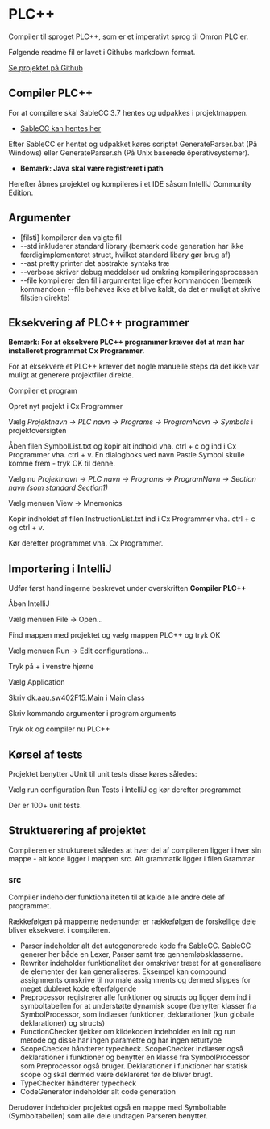 # PLC++
Compiler til sproget PLC++, som er et imperativt sprog til Omron PLC'er.

Følgende readme fil er lavet i Githubs markdown format.

[Se projektet på Github](https://github.com/sahb1239/PLC-)

## Compiler PLC++
For at compilere skal SableCC 3.7 hentes og udpakkes i projektmappen. 
- [SableCC kan hentes her](http://sablecc.org/wiki/DownloadPage)

Efter SableCC er hentet og udpakket køres scriptet GenerateParser.bat (På Windows) eller GenerateParser.sh (På Unix baserede öperativsystemer).
- **Bemærk: Java skal være registreret i path**

Herefter åbnes projektet og kompileres i et IDE såsom IntelliJ Community Edition.

## Argumenter
- [filsti] kompilerer den valgte fil
- --std inkluderer standard library (bemærk code generation har ikke færdigimplementeret struct, hvilket standard libary gør brug af)
- --ast pretty printer det abstrakte syntaks træ
- --verbose skriver debug meddelser ud omkring kompileringsprocessen
- --file kompilerer den fil i argumentet lige efter kommandoen (bemærk kommandoen --file behøves ikke at blive kaldt, da det er muligt at skrive filstien direkte)

## Eksekvering af PLC++ programmer
**Bemærk: For at eksekvere PLC++ programmer kræver det at man har installeret programmet Cx Programmer.**

For at eksekvere et PLC++ kræver det nogle manuelle steps da det ikke var muligt at generere projektfiler direkte.

Compiler et program

Opret nyt projekt i Cx Programmer

Vælg *Projektnavn -> PLC navn -> Programs -> ProgramNavn -> Symbols* i projektoversigten

Åben filen SymbolList.txt og kopir alt indhold vha. ctrl + c og ind i Cx Programmer vha. ctrl + v. En dialogboks ved navn Pastle Symbol skulle komme frem - tryk OK til denne.

Vælg nu *Projektnavn -> PLC navn -> Programs -> ProgramNavn -> Section navn (som standard Section1)*

Vælg menuen View -> Mnemonics

Kopir indholdet af filen InstructionList.txt ind i Cx Programmer vha. ctrl + c og ctrl + v.


Kør derefter programmet vha. Cx Programmer.

## Importering i IntelliJ
Udfør først handlingerne beskrevet under overskriften **Compiler PLC++**

Åben IntelliJ

Vælg menuen File -> Open...

Find mappen med projektet og vælg mappen PLC++ og tryk OK

Vælg menuen Run -> Edit configurations...

Tryk på + i venstre hjørne

Vælg Application

Skriv dk.aau.sw402F15.Main i Main class

Skriv kommando argumenter i program arguments

Tryk ok og compiler nu PLC++

## Kørsel af tests
Projektet benytter JUnit til unit tests disse køres således:

Vælg run configuration Run Tests i IntelliJ og kør derefter programmet

Der er 100+ unit tests.

## Struktuerering af projektet
Compileren er struktureret således at hver del af compileren ligger i hver sin mappe - alt kode ligger i mappen src. Alt grammatik ligger i filen Grammar.

### src
Compiler indeholder funktionaliteten til at kalde alle andre dele af programmet.

Rækkefølgen på mapperne nedenunder er rækkefølgen de forskellige dele bliver eksekveret i compileren.
- Parser indeholder alt det autogenererede kode fra SableCC. SableCC generer her både en Lexer, Parser samt træ gennemløbsklasserne.
- Rewriter indeholder funktionalitet der omskriver træet for at generalisere de elementer der kan generaliseres. Eksempel kan compound assignments omskrive til normale assignments og dermed slippes for meget dubleret kode efterfølgende
- Preprocessor registrerer alle funktioner og structs og ligger dem ind i symboltabellen for at understøtte dynamisk scope (benytter klasser fra SymbolProcessor, som indlæser funktioner, deklarationer (kun globale deklarationer) og structs)
- FunctionChecker tjekker om kildekoden indeholder en init og run metode og disse har ingen parametre og har ingen returtype
- ScopeChecker håndterer typecheck. ScopeChecker indlæser også deklarationer i funktioner og benytter en klasse fra SymbolProcessor som Preprocessor også bruger. Deklarationer i funktioner har statisk scope og skal dermed være deklareret før de bliver brugt.
- TypeChecker håndterer typecheck
- CodeGenerator indeholder alt code generation

Derudover indeholder projektet også en mappe med Symboltable (Symboltabellen) som alle dele undtagen Parseren benytter.